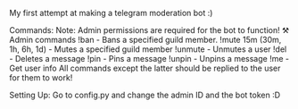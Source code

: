 My first attempt at making a telegram moderation bot :)

Commands: 
Note: Admin permissions are required for the bot to function!
⚒ Admin commands
!ban - Bans a specified guild member.
!mute 15m (30m, 1h, 6h, 1d) - Mutes a specified guild member
!unmute - Unmutes a user
!del - Deletes a message
!pin - Pins a message
!unpin - Unpins a message
!me - Get user info
All commands except the latter should be replied to the user for them to work! 
                         
Setting Up:
Go to config.py and change the admin ID and the bot token :D
